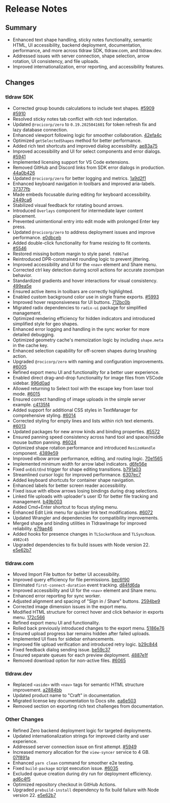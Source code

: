 # Release Notes

## Summary

- Enhanced text shape handling, sticky notes functionality, semantic HTML, UI accessibility, backend deployment, documentation, performance, and more across tldraw SDK, tldraw.com, and tldraw.dev.
- Addressed issues with server connection, shape selection, arrow rotation, UI consistency, and file uploads.
- Improved internationalization, error reporting, and accessibility features.

## Changes

### tldraw SDK

- Corrected group bounds calculations to include text shapes. [#5909](https://github.com/tldraw/tldraw/pull/5909) [#5910](https://github.com/tldraw/tldraw/pull/5910)
- Resolved sticky notes tab conflict with rich text indentation.
- Updated `@rocicorp/zero` to `0.19.2025041601` for token refresh fix and lazy database connection.
- Enhanced viewport following logic for smoother collaboration. [42efa4c](https://github.com/undefined/commit/42efa4c146638a71daae61283ade0e11f96abae1)
- Optimized `getSelectedShapes` method for better performance.
- Added rich text shortcuts and improved dialog accessibility. [ae83a75](https://github.com/tldraw/tldraw/commit/ae83a75c91b6d95f40045bbb5a12d96355d6b855)
- Improved accessibility and UI for select components and error dialogs. [#5941](https://github.com/tldraw/tldraw/pull/5941)
- Implemented licensing support for VS Code extensions.
- Removed GitHub and Discord links from SDK error dialogs in production. [44a0b426](https://github.com/tldraw/tldraw/commit/44a0b42690d2f60285be9af887727865b5286582)
- Updated `@rocicorp/zero` for better logging and metrics. [1a9d2f1](https://github.com/rocicorp/replicache/commit/1a9d2f148c2dcba9069d2e1a2ba1c5e2e12bc426)
- Enhanced keyboard navigation in toolbars and improved aria-labels. [37377fb](https://github.com)
- Made embeds focusable during editing for keyboard accessibility. [2449ca6](https://github.com/commit/2449ca610c41a2dc29ab4461c4c9ed56ddcc92f0)
- Stabilized visual feedback for rotating bound arrows.
- Introduced `Overlays` component for intermediate layer content placement.
- Prevented unintentional entry into edit mode with prolonged Enter key press.
- Updated `@rocicorp/zero` to address deployment issues and improve performance. [e0dbceb](https://github.com/tldraw/tldraw/commit/e0dbcebeb554a7878ae74c633699021145ef3b52)
- Added double-click functionality for frame resizing to fit contents. [#5546](https://github.com/tldraw/tldraw/pull/5546)
- Restored missing bottom margin to style panel. `fd867ad`
- Reintroduced DPR-constrained rounding logic to prevent jittering.
- Improved accessibility and UI for the `<nav>` element and Share menu.
- Corrected ctrl key detection during scroll actions for accurate zoom/pan behavior.
- Standardized gradients and hover interactions for visual consistency. [499ea5e](https://github.com/tldraw/tldraw/commit/499ea5e07c8314ce69b5ca51bf84da8932bde9ba)
- Ensured active items in toolbars are correctly highlighted.
- Enabled custom background color use in single frame exports. [#5993](https://github.com/tldraw/tldraw/pull/5990)
- Improved hover responsiveness for UI buttons. [712bc0b](https://github.com/tldraw/tldraw/commit/712bc0b8b5bcd2b146cae309336afc74b32445ad)
- Migrated radix dependencies to `radix-ui` package for simplified management.
- Optimized rendering efficiency for hidden indicators and introduced simplified style for geo shapes.
- Enhanced error logging and handling in the sync worker for more detailed debugging.
- Optimized geometry cache's memoization logic by including `shape.meta` in the cache key.
- Enhanced selection capability for off-screen shapes during brushing action.
- Upgraded `@rocicorp/zero` with naming and configuration improvements. [#6005](https://github.com/undefined/pull/6005)
- Refined export menu UI and functionality for a better user experience.
- Enabled direct drag-and-drop functionality for image files from VSCode sidebar. [996d0ad](https://github.com/commit/996d0adfecaf8edc288069e56c8ee7f652a81054)
- Allowed returning to Select tool with the escape key from laser tool mode. [#6015](https://github.com/tldraw/tldraw/pull/6015)
- Ensured correct handling of image uploads in the simple server example. [c4135f4](https://github.com/tldraw/tldraw/commit/c4135f4903f563823a231da1aa7d656285066ec6)
- Added support for additional CSS styles in TextManager for comprehensive styling. [#6014](https://github.com/tldraw/tldraw/issues/5966)
- Corrected styling for empty lines and lists within rich text elements. [#6013](https://github.com/tldraw/tldraw/issues/6013)
- Updated packages for new arrow kinds and binding properties. [#5572](https://github.com/tldraw/tldraw/pull/5572)
- Ensured panning speed consistency across hand tool and space/middle mouse button panning. [#6024](https://github.com/tldraw/tldraw/pull/6024)
- Optimized shape rotation performance and introduced `ResizeHandle` component. [4389e59](https://github.com/tldraw/tldraw/commit/4389e597566020cb54a60eceee877c14ba8c737d)
- Improved elbow arrow performance, editing, and routing logic. [70e1565](https://github.com/tldraw/tldraw/commit/70e156551c5c4e3932e6de6c13484b4c605d949b)
- Implemented minimum width for arrow label indicators. [d6fe56e](https://github.com/tldraw/tldraw/commit/d6fe56e14603cd0078f71ba72d09ea53bf4239c5)
- Fixed `onEditEnd` trigger for shape editing transitions. [b791a03](https://github.com/undefined/commit/b791a0363a7a2625a389f5f0a098a4626f05e6a5)
- Streamlined cursor logic for improved performance. [6307ec7](https://github.com/tldraw/tldraw/commit/6307ec7baefb8aedc370d99df69f1f64be8a5af3)
- Added keyboard shortcuts for container shape navigation.
- Enhanced labels for better screen reader accessibility.
- Fixed issue with elbow arrows losing bindings during drag selections.
- Linked file uploads with uploader's user ID for better file tracking and management. [b49b003](https://github.com/tldraw/tldraw/commit/b49b003c609ecc4689f5885e9c23a48f0e97ee3b)
- Added Cmd+Enter shortcut to focus styling menu.
- Enhanced Edit Link menu for quicker link text modifications. [#6072](https://github.com/tldraw/tldraw/pull/6072)
- Updated Wrangler and dependencies for compatibility improvements.
- Merged shape and binding utilities in TldrawImage for improved reliability. [e79ae46](https://github.com/tldraw/tldraw/commit/e79ae4643e8a6c12943813c994838d521df1043f)
- Added hooks for presence changes in `TLSocketRoom` and `TLSyncRoom`. `4982c45`
- Upgraded dependencies to fix build issues with Node version 22. [e5e62b7](https://github.com/TryGhost/node-sqlite3/issues/1824)

### tldraw.com

- Moved Import File button for better UI accessibility.
- Improved query efficiency for file permissions. [bec6f90](https://github.com/grgbkr/tldraw/pull/1)
- Eliminated `first-connect-duration` event tracking. [d84fd6da](https://github.com/undefined/commit/d84fd6da5b87f67659cb3f2bd5e5b33595197b66)
- Improved accessibility and UI for the `<nav>` element and Share menu.
- Enhanced error reporting for sync worker.
- Adjusted alignment and spacing of "Sign in / Share" buttons. [2594be9](https://github.com/undefined/pull/5985)
- Corrected image dimension issues in the export menu.
- Modified HTML structure for correct hover and click behavior in exports menu. [172c566](https://github.com/undefined/pull/6007)
- Refined export menu UI and functionality.
- Rolled back previously introduced changes to the export menu. [5186e76](https://github.com/tldraw/tldraw/commit/5186e76a1992bb5d5c495e201da259b9ade8d0de)
- Ensured upload progress bar remains hidden after failed uploads.
- Implemented UI fixes for sidebar enhancements.
- Improved file upload verification and introduced retry logic. [b29c844](https://github.com/tldraw/tldraw/commit/b29c8448ae7b4a64b4d28bfc14fc2bc6cc426249)
- Fixed feedback dialog sending issue. [be59c37](https://github.com/commit/be59c37b047e871db593cf896ca86df83c155f2c)
- Ensured separate queues for each preview deployment. [4887e1f](https://github.com/tldraw/tldraw/commit/4887e1f52521c469f25e67e04488a6f7df829600)
- Removed download option for non-active files. [#6065](https://github.com/tldraw/tldraw/pull/6065)

### tldraw.dev

- Replaced `<aside>` with `<nav>` tags for semantic HTML structure improvement. [a2884bb](https://github.com/undefined/pull/5913)
- Updated product name to "Craft" in documentation.
- Migrated license key documentation to Docs site. [ea6e503](https://github.com/tldraw/tldraw/commit/ea6e50365559507d98ce0cc774082c099aa652d3)
- Removed section on exporting rich text challenges from documentation.

### Other Changes

- Refined Zero backend deployment logic for targeted deployments.
- Updated internationalization strings for improved clarity and user experience.
- Addressed server connection issue on first attempt. [#5949](https://github.com/tldraw/tldraw/pull/5946)
- Increased memory allocation for the `view-syncer` service to 4 GB. [07f891a](https://github.com/tldraw/tldraw/commit/07f891a2b5166e8bd84cb202d0a85224403c6be9)
- Enhanced `yarn clean` command for smoother e2e testing.
- Fixed `build-package` script execution issue. [#6035](https://github.com/tldraw/tldraw/pull/6035)
- Excluded queue creation during dry run for deployment efficiency. [ad6c4f5](https://github.com/tldraw/tldraw/commit/ad6c4f5526a8eb3103aaa29079e423cfee5f97ea)
- Optimized repository checkout in GitHub Actions.
- Upgraded `prebuild-install` dependency to fix build failure with Node version 22. [e5e62b7](https://github.com/TryGhost/node-sqlite3/issues/1824)
